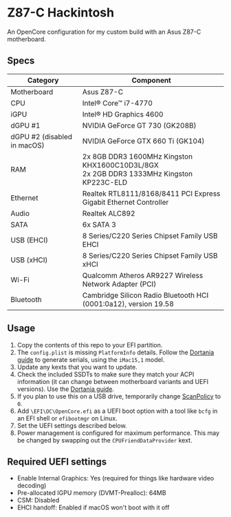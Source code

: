 # Z87-C Hackintosh

An OpenCore configuration for my custom build with an Asus Z87-C motherboard.

## Specs

| Category                    | Component                                                    |
| --------------------------- | ------------------------------------------------------------ |
| Motherboard                 | Asus Z87-C                                                   |
| CPU                         | Intel® Core™ i7-4770                                         |
| iGPU                        | Intel® HD Graphics 4600                                      |
| dGPU #1                     | NVIDIA GeForce GT 730 (GK208B)                               |
| dGPU #2 (disabled in macOS) | NVIDIA GeForce GTX 660 Ti (GK104)                            |
| RAM                         | 2x 8GB DDR3 1600MHz Kingston KHX1600C10D3L/8GX<br />2x 2GB DDR3 1333MHz Kingston KP223C-ELD |
| Ethernet                    | Realtek RTL8111/8168/8411 PCI Express Gigabit Ethernet Controller |
| Audio                       | Realtek ALC892                                               |
| SATA                        | 6x SATA 3                                                    |
| USB (EHCI)                  | 8 Series/C220 Series Chipset Family USB EHCI                 |
| USB (xHCI)                  | 8 Series/C220 Series Chipset Family USB xHCI                 |
| Wi-Fi                       | Qualcomm Atheros AR9227 Wireless Network Adapter (PCI)       |
| Bluetooth                   | Cambridge Silicon Radio Bluetooth HCI (0001:0a12), version 19.58 |

## Usage

1. Copy the contents of this repo to your EFI partition.
2. The `config.plist` is missing `PlatformInfo` details. Follow the [Dortania guide](https://dortania.github.io/OpenCore-Install-Guide/config.plist/ivy-bridge.html#platforminfo) to generate serials, using the `iMac15,1` model.
3. Update any kexts that you want to update.
4. Check the included SSDTs to make sure they match your ACPI information (it can change between motherboard variants and UEFI versions). Use the [Dortania guide](https://dortania.github.io/Getting-Started-With-ACPI/).
5. If you plan to use this on a USB drive, temporarily change [ScanPolicy](https://dortania.github.io/OpenCore-Install-Guide/config.plist/haswell.html#misc) to `0`.
6. Add `\EFI\OC\OpenCore.efi` as a UEFI boot option with a tool like `bcfg` in an EFI shell or `efibootmgr` on Linux.
7. Set the UEFI settings described below.
8. Power management is configured for maximum performance. This may be changed by swapping out the `CPUFriendDataProvider` kext.

## Required UEFI settings

- Enable Internal Graphics: Yes (required for things like hardware video decoding)
- Pre-allocated IGPU memory (DVMT-Prealloc): 64MB
- CSM: Disabled
- EHCI handoff: Enabled if macOS won't boot with it off
